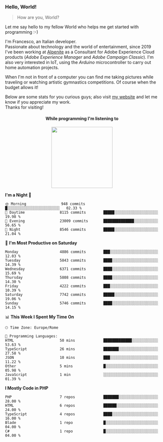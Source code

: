 ### Hello, World!

> How are you, World?

Let me say hello to my fellow World who helps me get started with programming :-)

I'm Francesco, an Italian developer.  
Passionate about technology and the world of entertainment, since 2019 I've been working at [Alpenite](https://www.alpenite.com) as a Consultant for Adobe Experience Cloud products (*Adobe Experience Manager* and *Adobe Campaign Classic*). I'm also very interested in IoT, using the *Arduino* microcontroller to carry out home automation projects.

When I'm not in front of a computer you can find me taking pictures while traveling or watching artistic gymnastics competitions. Of course when the budget allows it!

Below are some stats for you curious guys; also visit [my website](https://www.francescorega.eu) and let me know if you appreciate my work.  
Thanks for visiting!

<div align="center">
  <h4>While programming I'm listening to</h4>
  <a href="https://apps.francescorega.eu/now-playing/11147232609" target="_blank"><img src="https://apps.francescorega.eu/now-playing/11147232609" width="200"></a>
</div>

<!--START_SECTION:waka-->
**I'm a Night 🦉** 

```text
🌞 Morning                948 commits         █░░░░░░░░░░░░░░░░░░░░░░░░   02.33 % 
🌆 Daytime                8115 commits        █████░░░░░░░░░░░░░░░░░░░░   19.98 % 
🌃 Evening                23009 commits       ██████████████░░░░░░░░░░░   56.65 % 
🌙 Night                  8546 commits        █████░░░░░░░░░░░░░░░░░░░░   21.04 % 
```
📅 **I'm Most Productive on Saturday** 

```text
Monday                   4886 commits        ███░░░░░░░░░░░░░░░░░░░░░░   12.03 % 
Tuesday                  5843 commits        ████░░░░░░░░░░░░░░░░░░░░░   14.39 % 
Wednesday                6371 commits        ████░░░░░░░░░░░░░░░░░░░░░   15.69 % 
Thursday                 5808 commits        ████░░░░░░░░░░░░░░░░░░░░░   14.30 % 
Friday                   4222 commits        ███░░░░░░░░░░░░░░░░░░░░░░   10.39 % 
Saturday                 7742 commits        █████░░░░░░░░░░░░░░░░░░░░   19.06 % 
Sunday                   5746 commits        ████░░░░░░░░░░░░░░░░░░░░░   14.15 % 
```


📊 **This Week I Spent My Time On** 

```text
🕑︎ Time Zone: Europe/Rome

💬 Programming Languages: 
HTML                     50 mins             █████████████░░░░░░░░░░░░   53.63 % 
TypeScript               26 mins             ███████░░░░░░░░░░░░░░░░░░   27.58 % 
JSON                     10 mins             ███░░░░░░░░░░░░░░░░░░░░░░   11.22 % 
Other                    5 mins              █░░░░░░░░░░░░░░░░░░░░░░░░   05.98 % 
JavaScript               1 min               ░░░░░░░░░░░░░░░░░░░░░░░░░   01.39 % 
```

**I Mostly Code in PHP** 

```text
PHP                      7 repos             ███████░░░░░░░░░░░░░░░░░░   28.00 % 
HTML                     6 repos             ██████░░░░░░░░░░░░░░░░░░░   24.00 % 
TypeScript               4 repos             ████░░░░░░░░░░░░░░░░░░░░░   16.00 % 
Blade                    1 repo              █░░░░░░░░░░░░░░░░░░░░░░░░   04.00 % 
C#                       1 repo              █░░░░░░░░░░░░░░░░░░░░░░░░   04.00 % 
```




<!--END_SECTION:waka-->
